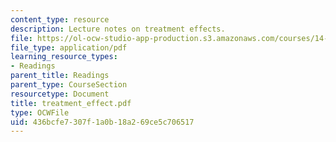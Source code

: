 ```yaml
---
content_type: resource
description: Lecture notes on treatment effects.
file: https://ol-ocw-studio-app-production.s3.amazonaws.com/courses/14-386-new-econometric-methods-spring-2007/436bcfe7307f1a0b18a269ce5c706517_treatment_effect.pdf
file_type: application/pdf
learning_resource_types:
- Readings
parent_title: Readings
parent_type: CourseSection
resourcetype: Document
title: treatment_effect.pdf
type: OCWFile
uid: 436bcfe7-307f-1a0b-18a2-69ce5c706517
---
```

